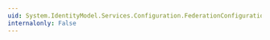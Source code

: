 ```yaml
---
uid: System.IdentityModel.Services.Configuration.FederationConfiguration
internalonly: False
---
```

